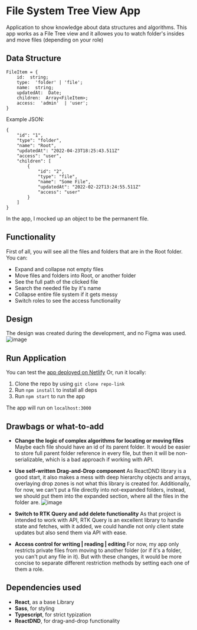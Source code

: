 
# File System Tree View App
Application to show knowledge about data structures and algorithms. This app works as a File Tree view and it allowes you to watch folder's insides and move files (depending on your role)

## Data Structure

    FileItem = {
    	id:  string;
    	type:  'folder' | 'file';
    	name:  string;
    	updatedAt:  Date;
    	children:  Array<FileItem>;
    	access:  'admin'  | 'user';
    }
Example JSON:

	{
		"id": "1",
		"type": "folder",
		"name": "Root",
		"updatedAt": "2022-04-23T18:25:43.511Z"
		"access": "user",
		"children": [
			{
				"id": "2",
				"type": "file",
				"name": "Some File",
				"updatedAt": "2022-02-22T13:24:55.511Z"
				"access": "user"
			}
		]
	}

In the app, I mocked up an object to be the permanent file.

## Functionality

First of all, you will see all the files and folders that are in the Root folder.
You can:

 - Expand and collapse not empty files
 - Move files and folders into Root, or another folder
 - See the full path of the clicked file
 - Search the needed file by it's name
 - Collapse entire file system if it gets messy
 - Switch roles to see the access functionality

## Design

The design was created during the development, and no Figma was used.
![image](https://github.com/sayonara213/tree-view-main/assets/79828791/d2c9de1a-9dc4-4732-b7fb-22fa6d4d600e)

## Run Application

You can test the [app deployed on Netlify](https://silver-eclair-961390.netlify.app/)
Or, run it locally:

 1. Clone the repo by using `git clone repo-link`
 2. Run `npm install` to install all deps
 3. Run `npm start` to run the app

The app will run on `localhost:3000`

## Drawbags or what-to-add

 - **Change the logic of complex algorithms for locating or moving files**
	Maybe each file should have an id of its parent folder. It would be easier to store full parent folder reference in every file, but then it will be non-serializable, which is a bad approach if working with API.
	
 - **Use self-written Drag-and-Drop component**
	 As ReactDND library is a good start, it also makes a mess with deep hierarchy objects and arrays, overlaying drop zones is not what this library is created for. Additionally, for now, we can't put a file directly into not-expanded folders, instead, we should put them into the expanded section, where all the files in the folder are.
![image](https://github.com/sayonara213/tree-view-main/assets/79828791/958e0fa4-6f2f-4f63-b487-c873e1bfdde0)

	 
 - **Switch to RTK Query and add delete functionality**
	 As that project is intended to work with API, RTK Query is an excellent library to handle state and fetches, with it added, we could handle not only client state updates but also send them via API with ease.
	 
 - **Access control for writing | reading | editing**
	For now, my app only restricts private files from moving to another folder (or if it's a folder, you can't put any file in it). But with these changes, it would be more concise to separate different restriction methods by setting each one of them a role.
	 
## Dependencies used
 - **React**, as a base Library
 - **Sass**, for styling
 - **Typescript**, for strict typization
 - **ReactDND**, for drag-and-drop functionality

